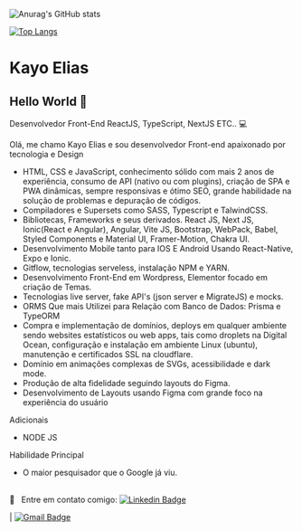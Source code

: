 <!-- <img height='250' width="auto" src="https://blogs.opovo.com.br/bancadoanime/wp-content/uploads/sites/59/2020/04/Imagem-1.jpg"> -->

![Anurag's GitHub stats](https://github-readme-stats.vercel.app/api?username=oyaksaile&show_icons=true&theme=radical)

[![Top Langs](https://github-readme-stats.vercel.app/api/top-langs/?username=oyaksaile&layout=compact)](https://github.com/anuraghazra/github-readme-stats)



# Kayo Elias

## Hello World 👋
Desenvolvedor Front-End
ReactJS, TypeScript, NextJS ETC.. :computer:


Olá, me chamo Kayo Elias e sou desenvolvedor Front-end apaixonado por tecnologia e Design

- HTML, CSS e JavaScript, conhecimento sólido com mais 2 anos de experiência, consumo de API (nativo ou com plugins), criação de SPA e PWA dinâmicas, sempre responsivas e ótimo SEO, grande habilidade na solução de problemas e depuração de códigos.
- Compiladores e Supersets como SASS, Typescript e TalwindCSS.
- Bibliotecas, Frameworks e seus derivados. React JS, Next JS, Ionic(React e Angular), Angular, Vite JS, Bootstrap, WebPack, Babel, Styled Components e Material UI, Framer-Motion, Chakra UI.
- Desenvolvimento Mobile tanto para IOS E Android Usando React-Native, Expo e Ionic.
- Gitflow, tecnologias serveless, instalação NPM e YARN.
- Desenvolvimento Front-End em Wordpress, Elementor focado em criação de Temas.
- Tecnologias live server, fake API's (json server e MigrateJS) e mocks.
- ORMS Que mais Utilizei para Relação com Banco de Dados: Prisma e TypeORM 
- Compra e implementação de domínios, deploys em qualquer ambiente sendo websites estatísticos ou web apps, tais como droplets na Digital Ocean, configuração e instalação em ambiente Linux (ubuntu), manutenção e certificados SSL na cloudflare.
- Domínio em animações complexas de SVGs, acessibilidade e dark mode.
- Produção de alta fidelidade seguindo layouts do Figma.
- Desenvolvimento de Layouts usando Figma com grande foco na experiência do usuário


Adicionais
- NODE JS

Habilidade Principal 
- O maior pesquisador que o Google já viu.


<br/> :email: &nbsp; Entre em contato comigo: [![Linkedin Badge](https://img.shields.io/badge/kayo-elias-blue?style=flat-square&logo=Linkedin&logoColor=white&link=https://kayo-elias-gonçalves-verdan-b56124199/)](https://www.linkedin.com/in/kayo-elias-gonçalves-verdan-b56124199/)
 

| 
[![Gmail Badge](https://img.shields.io/badge/-contatodevkayo@gmail.com-c14438?style=flat-square&logo=Gmail&logoColor=white&link=mailto:contatodevkayo@gmail.com)](mailto:contatodevkayo@gmail.com)
